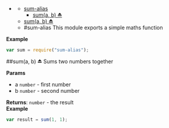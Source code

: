 * [](#undefined)
  * [sum-alias](#module_sum-alias)
    * [sum(a, b) ⏏](#module_sum-alias)
  * [sum(a, b) ⏏](#module_sum-alias)
  * [](#package_undefined)
<a name="module_sum-alias"></a>
#sum-alias
This module exports a simple maths function

**Example**  
```js
var sum = require("sum-alias");
```

<a name="module_sum-alias"></a>
##sum(a, b) ⏏
Sums two numbers together

**Params**

- a `number` - first number
- b `number` - second number

**Returns**: `number` - the result  
**Example**  
```js
var result = sum(1, 1);
```

